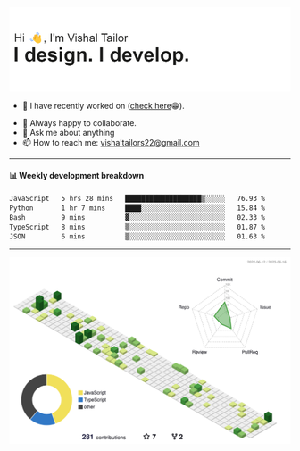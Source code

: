 ![Hi, I'm Vishal Tailor. I design. I develop.](https://github.com/vishaltailors/vishaltailors/blob/main/header.png?raw=true)

- 🔭 I have recently worked on ([check here](https://vishaltailor.com)😁).
<!-- - 🎦 Currently watching: JavaScript: The Hard Parts By Will Sentance. -->
- 👯 Always happy to collaborate.
- 💬 Ask me about anything
- 📫 How to reach me: <a href="mailto:vishaltailors22@gmail.com">vishaltailors22@gmail.com</a>

<hr /> 
<h4>📊 Weekly development breakdown</h4>
<!--START_SECTION:waka-->

```txt
JavaScript   5 hrs 28 mins   ███████████████████▒░░░░░   76.93 %
Python       1 hr 7 mins     ████░░░░░░░░░░░░░░░░░░░░░   15.84 %
Bash         9 mins          ▓░░░░░░░░░░░░░░░░░░░░░░░░   02.33 %
TypeScript   8 mins          ▒░░░░░░░░░░░░░░░░░░░░░░░░   01.87 %
JSON         6 mins          ▒░░░░░░░░░░░░░░░░░░░░░░░░   01.63 %
```

<!--END_SECTION:waka-->
<hr /> 

![](./profile-3d-contrib/profile-green-animate.svg)
